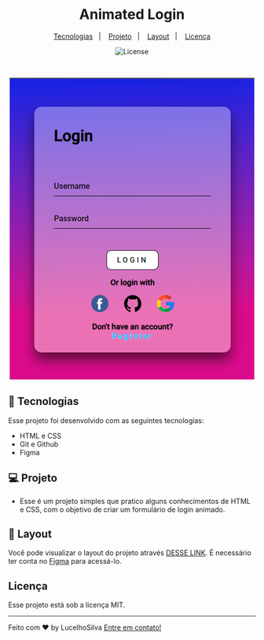 <h1 align="center"> Animated Login </h1>

<p align="center">
  <a href="#-tecnologias">Tecnologias</a>&nbsp;&nbsp;&nbsp;|&nbsp;&nbsp;&nbsp;
  <a href="#-projeto">Projeto</a>&nbsp;&nbsp;&nbsp;|&nbsp;&nbsp;&nbsp;
  <a href="#-layout">Layout</a>&nbsp;&nbsp;&nbsp;|&nbsp;&nbsp;&nbsp;
  <a href="#memo-licença">Licença</a>
</p>

<p align="center">
  <img alt="License" src="https://img.shields.io/static/v1?label=license&message=MIT&color=49AA26&labelColor=000000">
</p>

<br>

<p align="center">
  <img alt="projeto DevLinks" src="./assets/IMG/foto-projeto.png">
</p>

## 🚀 Tecnologias

Esse projeto foi desenvolvido com as seguintes tecnologias:

- HTML e CSS
- Git e Github
- Figma

## 💻 Projeto

- Esse é um projeto simples que pratico alguns conhecimentos de HTML e CSS, com o objetivo de criar um formulário de login animado.

## 🔖 Layout

Você pode visualizar o layout do projeto através [DESSE LINK](https://www.figma.com/file/A7yMlfMiXUWx5iKaw3NNcL/Login-Screen?type=design&t=pbGHkHI4uy4UjI6Z-6). É necessário ter conta no [Figma](https://figma.com) para acessá-lo.

## Licença

Esse projeto está sob a licença MIT.

---

Feito com ♥ by LucelhoSilva [Entre em contato!](https://www.linkedin.com/in/lucelhosilva/)
